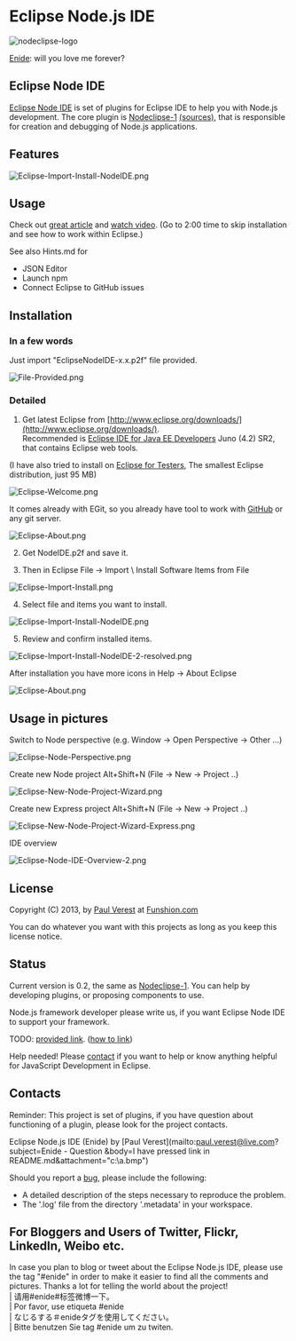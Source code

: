 # Eclipse Node.js IDE

![nodeclipse-logo](nodeclipse-logo-rough.png) 

[Enide](http://en.wikipedia.org/wiki/Enide): will you love me forever?

## Eclipse Node IDE

[Eclipse Node IDE](https://github.com/PaulVI/eclipse-node-ide) is set of plugins for Eclipse IDE to help you with Node.js development.
The core plugin is [Nodeclipse-1](http://tomotaro1065.github.com/nodeclipse/) [(sources)](https://github.com/tomotaro1065/nodeclipse),
 that is responsible for creation and debugging of Node.js applications.

## Features

![Eclipse-Import-Install-NodeIDE.png](Pictures/Eclipse-Import-Install-NodeIDE.png)
 
## Usage

Check out [great article](http://www.tomotaro1065.com/nodeclipse/)
 and [watch video](http://tomotaro1065.github.com/nodeclipse/index2.htm).
 (Go to 2:00 time to skip installation and see how to work within Eclipse.)  
 
See also Hints.md for

* JSON Editor
* Launch npm
* Connect Eclipse to GitHub issues 

## Installation

### In a few words

Just import "EclipseNodeIDE-x.x.p2f" file provided.

![File-Provided.png](Pictures/File-Provided.png)

### Detailed 

   1) Get latest Eclipse from [http://www.eclipse.org/downloads/](http://www.eclipse.org/downloads/).  
Recommended is [Eclipse IDE for Java EE Developers](http://www.eclipse.org/downloads/packages/eclipse-ide-java-ee-developers/junosr2)
 Juno (4.2) SR2,
that contains Eclipse web tools.

(I have also tried to install on [Eclipse for Testers](http://www.eclipse.org/downloads/packages/eclipse-testers/junosr2),
 The smallest Eclipse distribution, just 95 MB)

![Eclipse-Welcome.png](Pictures/Eclipse-Welcome.png) 

It comes already with EGit, so you already have tool to work with [GitHub](https://github.com/) or any git server.

![Eclipse-About.png](Pictures/Eclipse-About.png)

   2) Get NodeIDE.p2f and save it.

   3) Then in Eclipse File -> Import \ Install Software Items from File

![Eclipse-Import-Install.png](Pictures/Eclipse-Import-Install.png)

   4) Select file and items you want to install.

![Eclipse-Import-Install-NodeIDE.png](Pictures/Eclipse-Import-Install-NodeIDE.png)

   5) Review and confirm installed items.

![Eclipse-Import-Install-NodeIDE-2-resolved.png](Pictures/Eclipse-Import-Install-NodeIDE-2-resolved.png)

After installation you have more icons in Help -> About Eclipse

![Eclipse-About.png](Pictures/Eclipse-About-2.png)

## Usage in pictures

Switch to Node perspective (e.g. Window -> Open Perspective -> Other ...)

![Eclipse-Node-Perspective.png](Pictures/Eclipse-Node-Perspective.png)

Create new Node project 
Alt+Shift+N (File -> New -> Project ..)

![Eclipse-New-Node-Project-Wizard.png](Pictures/Eclipse-New-Node-Project-Wizard.png)

Create new Express project 
Alt+Shift+N (File -> New -> Project ..)

![Eclipse-New-Node-Project-Wizard-Express.png](Pictures/Eclipse-New-Node-Project-Wizard-Express.png)

IDE overview

![Eclipse-Node-IDE-Overview-2.png](Pictures/Eclipse-Node-IDE-Overview-2.png)

## License 

Copyright (C) 2013, by [Paul Verest](https://github.com/PaulVI/blog#blog) at [Funshion.com](http://www.funshion.com/english/index.html)

You can do whatever you want with this projects as long as you keep this license notice.

## Status

Current version is 0.2, the same as [Nodeclipse-1](http://tomotaro1065.github.com/nodeclipse/).
You can help by developing plugins, or proposing components to use.

Node.js framework developer please write us, if you want Eclipse Node IDE to support your framework.

TODO:
[provided link](http://github.com/downloads/PaulVI/eclipse-node-ide/EclipseNodeIDE-0.2.p2f). 
([how to link](http://stackoverflow.com/questions/13441720/download-binary-file-from-github-using-java))

Help needed! Please [contact](#contacts) if you want to help or know anything helpful for JavaScript Development in Eclipse.

## Contacts

Reminder: This project is set of plugins, if you have question about functioning of a plugin, please look for the project contacts. 

Eclipse Node.js IDE (Enide) by [Paul Verest](mailto:paul.verest@live.com?subject=Enide - Question
&body=I have pressed link in README.md&attachment="c:\a.bmp")

Should you report a [bug](https://github.com/PaulVI/eclipse-node-ide/issues), please include the following:

* A detailed description of the steps necessary to reproduce the problem.
* The '.log' file from the directory '.metadata' in your workspace.

<!-- 
http://stackoverflow.com/privileges/create-tags

* How do I? -- StackOverflow!
* I got this error, why? -- StackOverflow!
* I got this error and I'm sure it's a bug -- file an issue!
* I have an idea/request -- file an issue!
* Why do you? -- the mailing list!
* When will you? -- the mailing list! 
-->


## For Bloggers and Users of Twitter, Flickr, LinkedIn, Weibo etc.

In case you plan to blog or tweet about the Eclipse Node.js IDE, please use the tag "#enide"
 in order to make it easier to find all the comments and pictures. Thanks a lot for telling the world about the project!  
  | 请用#enide#标签微博一下。  
  | Por favor, use etiqueta #enide  
  | なじるする＃enideタグを使用してください。   
  | Bitte benutzen Sie tag #enide um zu twiten.

